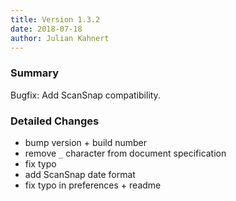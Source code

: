```yaml
---
title: Version 1.3.2
date: 2018-07-18
author: Julian Kahnert
---
```


### Summary

Bugfix: Add ScanSnap compatibility.

### Detailed Changes

* bump version + build number
* remove `_` character from document specification
* fix typo
* add ScanSnap date format
* fix typo in preferences + readme

